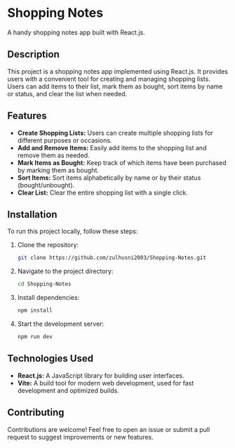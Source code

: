 # Shopping Notes

A handy shopping notes app built with React.js.

## Description

This project is a shopping notes app implemented using React.js. It provides users with a convenient tool for creating and managing shopping lists. Users can add items to their list, mark them as bought, sort items by name or status, and clear the list when needed.

## Features

- **Create Shopping Lists:** Users can create multiple shopping lists for different purposes or occasions.
- **Add and Remove Items:** Easily add items to the shopping list and remove them as needed.
- **Mark Items as Bought:** Keep track of which items have been purchased by marking them as bought.
- **Sort Items:** Sort items alphabetically by name or by their status (bought/unbought).
- **Clear List:** Clear the entire shopping list with a single click.

## Installation

To run this project locally, follow these steps:

1. Clone the repository:
   ```bash
   git clone https://github.com/zulhusni2003/Shopping-Notes.git
   
2. Navigate to the project directory:
   ```bash
   cd Shopping-Notes

3. Install dependencies:
   ```bash
   npm install

4. Start the development server:
   ```bash
   npm run dev

## Technologies Used

- **React.js:** A JavaScript library for building user interfaces.
- **Vite:** A build tool for modern web development, used for fast development and optimized builds.

## Contributing

Contributions are welcome! Feel free to open an issue or submit a pull request to suggest improvements or new features.
